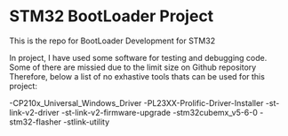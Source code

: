 # STM32 BootLoader Project
This is the repo for BootLoader Development for STM32  

In project, I have used some software for testing and debugging code.
Some of there are missied due to the limit size on Github repository
Therefore, below a list of no exhastive tools thats can be used for this project:

 -CP210x_Universal_Windows_Driver
 -PL23XX-Prolific-Driver-Installer
 -st-link-v2-driver
 -st-link-v2-firmware-upgrade
 -stm32cubemx_v5-6-0
 -stm32-flasher
 -stlink-utility
